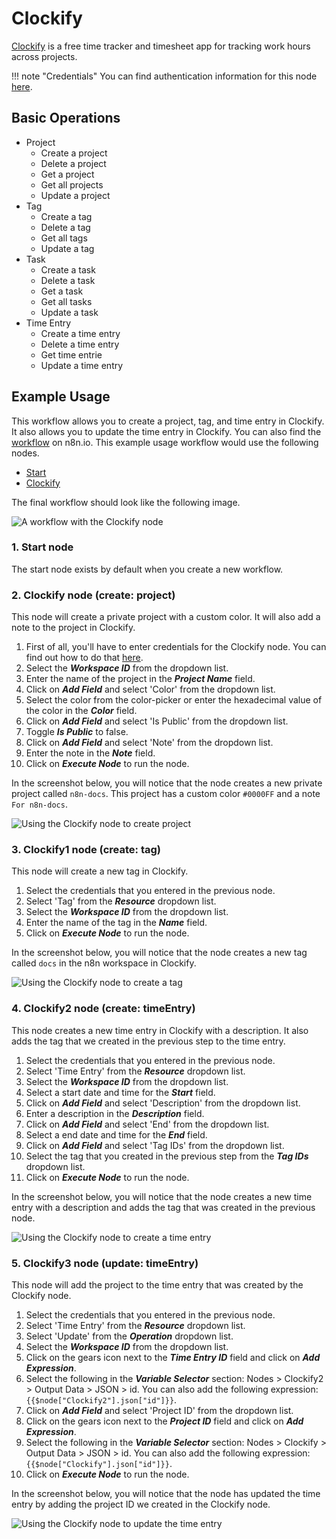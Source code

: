 # Clockify

[Clockify](https://clockify.me/) is a free time tracker and timesheet app for tracking work hours across projects.

!!! note "Credentials"
    You can find authentication information for this node [here](/integrations/builtin/credentials/clockify/).


## Basic Operations

* Project
    * Create a project
    * Delete a project
    * Get a project
    * Get all projects
    * Update a project
* Tag
    * Create a tag
    * Delete a tag
    * Get all tags
    * Update a tag
* Task
    * Create a task
    * Delete a task
    * Get a task
    * Get all tasks
    * Update a task
* Time Entry
    * Create a time entry
    * Delete a time entry
    * Get time entrie
    * Update a time entry

## Example Usage

This workflow allows you to create a project, tag, and time entry in Clockify. It also allows you to update the time entry in Clockify. You can also find the [workflow](https://n8n.io/workflows/701) on n8n.io. This example usage workflow would use the following nodes.
- [Start](/integrations/builtin/core-nodes/n8n-nodes-base.start/)
- [Clockify]()

The final workflow should look like the following image.

![A workflow with the Clockify node](/_images/integrations/builtin/app-nodes/clockify/workflow.png)

### 1. Start node

The start node exists by default when you create a new workflow.


### 2. Clockify node (create: project)

This node will create a private project with a custom color. It will also add a note to the project in Clockify.

1. First of all, you'll have to enter credentials for the Clockify node. You can find out how to do that [here](/integrations/builtin/credentials/clockify/).
2. Select the ***Workspace ID*** from the dropdown list.
3. Enter the name of the project in the ***Project Name*** field.
4. Click on ***Add Field*** and select 'Color' from the dropdown list.
5. Select the color from the color-picker or enter the hexadecimal value of the color in the ***Color*** field.
6. Click on ***Add Field*** and select 'Is Public' from the dropdown list.
7. Toggle ***Is Public*** to false.
8. Click on ***Add Field*** and select 'Note' from the dropdown list.
9. Enter the note in the ***Note*** field.
10. Click on ***Execute Node*** to run the node.

In the screenshot below, you will notice that the node creates a new private project called `n8n-docs`. This project has a custom color `#0000FF` and a note `For n8n-docs`.

![Using the Clockify node to create project](/_images/integrations/builtin/app-nodes/clockify/clockify_node.png)



### 3. Clockify1 node (create: tag)

This node will create a new tag in Clockify.

1. Select the credentials that you entered in the previous node.
2. Select 'Tag' from the ***Resource*** dropdown list.
3. Select the ***Workspace ID*** from the dropdown list.
4. Enter the name of the tag in the ***Name*** field.
5. Click on ***Execute Node*** to run the node.


In the screenshot below, you will notice that the node creates a new tag called `docs` in the n8n workspace in Clockify.

![Using the Clockify node to create a tag](/_images/integrations/builtin/app-nodes/clockify/clockify1_node.png)



### 4. Clockify2 node (create: timeEntry)

This node creates a new time entry in Clockify with a description. It also adds the tag that we created in the previous step to the time entry.

1. Select the credentials that you entered in the previous node.
2. Select 'Time Entry' from the ***Resource*** dropdown list.
3. Select the ***Workspace ID*** from the dropdown list.
4. Select a start date and time for the ***Start*** field.
5. Click on ***Add Field*** and select 'Description' from the dropdown list.
6. Enter a description in the ***Description*** field.
7. Click on ***Add Field*** and select 'End' from the dropdown list.
8. Select a end date and time for the ***End*** field.
9. Click on ***Add Field*** and select 'Tag IDs' from the dropdown list.
10. Select the tag that you created in the previous step from the ***Tag IDs*** dropdown list.
11. Click on ***Execute Node*** to run the node.


In the screenshot below, you will notice that the node creates a new time entry with a description and adds the tag that was created in the previous node.

![Using the Clockify node to create a time entry](/_images/integrations/builtin/app-nodes/clockify/clockify2_node.png)


### 5. Clockify3 node (update: timeEntry)

This node will add the project to the time entry that was created by the Clockify node.

1. Select the credentials that you entered in the previous node.
2. Select 'Time Entry' from the ***Resource*** dropdown list.
3. Select 'Update' from the ***Operation*** dropdown list.
4. Select the ***Workspace ID*** from the dropdown list.
5. Click on the gears icon next to the ***Time Entry ID*** field and click on ***Add Expression***.
6. Select the following in the ***Variable Selector*** section: Nodes > Clockify2 > Output Data > JSON > id. You can also add the following expression: `{{$node["Clockify2"].json["id"]}}`.
7. Click on ***Add Field*** and select 'Project ID' from the dropdown list.
8. Click on the gears icon next to the ***Project ID*** field and click on ***Add Expression***.
9. Select the following in the ***Variable Selector*** section: Nodes > Clockify > Output Data > JSON > id. You can also add the following expression: `{{$node["Clockify"].json["id"]}}`.
10. Click on ***Execute Node*** to run the node.


In the screenshot below, you will notice that the node has updated the time entry by adding the project ID we created in the Clockify node.

![Using the Clockify node to update the time entry](/_images/integrations/builtin/app-nodes/clockify/clockify3_node.png)
